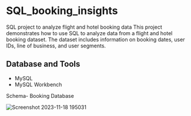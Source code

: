 # SQL_booking_insights
SQL project to analyze flight and hotel booking data
This project demonstrates how to use SQL to analyze data from a flight and hotel booking dataset. The dataset includes information on booking dates, user IDs, line of business, and user segments.
## Database and Tools
* MySQL
* MySQL Workbench

Schema- Booking Database

![Screenshot 2023-11-18 195031](https://github.com/Aanchaljain04/SQL_booking_insights/assets/47006604/fb0e5b42-ba2c-4509-a592-f92def0b2b66)
